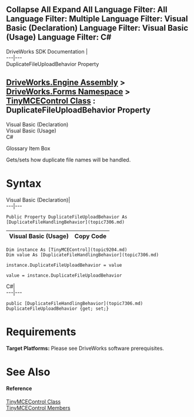 Collapse All Expand All Language Filter: All  Language Filter: Multiple  Language Filter: Visual Basic (Declaration) Language Filter: Visual Basic (Usage) Language Filter: C#  
---  
DriveWorks SDK Documentation  |   
---|---  
DuplicateFileUploadBehavior Property   
  
[DriveWorks.Engine Assembly](topic2156.md) > [DriveWorks.Forms Namespace](topic7266.md) > [TinyMCEControl Class](topic9204.md) : DuplicateFileUploadBehavior Property  
---  
  
Visual Basic (Declaration)    
Visual Basic (Usage)    
C# 

Glossary Item Box

Gets/sets how duplicate file names will be handled. 

# Syntax

Visual Basic (Declaration)|   
---|---  
      
    
    Public Property DuplicateFileUploadBehavior As [DuplicateFileHandlingBehavior](topic7306.md)  
  
Visual Basic (Usage)| Copy Code  
---|---  
      
    
    Dim instance As [TinyMCEControl](topic9204.md)
    Dim value As [DuplicateFileHandlingBehavior](topic7306.md)
     
    instance.DuplicateFileUploadBehavior = value
     
    value = instance.DuplicateFileUploadBehavior  
  
C#|   
---|---  
      
    
    public [DuplicateFileHandlingBehavior](topic7306.md) DuplicateFileUploadBehavior {get; set;}  
  
# Requirements

**Target Platforms:** Please see DriveWorks software prerequisites.

# See Also

#### Reference

[TinyMCEControl Class](topic9204.md)   
[TinyMCEControl Members](topic9205.md)


